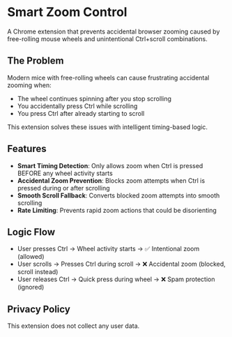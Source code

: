 # Smart Zoom Control

A Chrome extension that prevents accidental browser zooming caused by free-rolling mouse wheels and unintentional Ctrl+scroll combinations.

## The Problem

Modern mice with free-rolling wheels can cause frustrating accidental zooming when:

- The wheel continues spinning after you stop scrolling
- You accidentally press Ctrl while scrolling
- You press Ctrl after already starting to scroll

This extension solves these issues with intelligent timing-based logic.

## Features

- **Smart Timing Detection**: Only allows zoom when Ctrl is pressed BEFORE any wheel activity starts
- **Accidental Zoom Prevention**: Blocks zoom attempts when Ctrl is pressed during or after scrolling
- **Smooth Scroll Fallback**: Converts blocked zoom attempts into smooth scrolling
- **Rate Limiting**: Prevents rapid zoom actions that could be disorienting

## Logic Flow

- User presses Ctrl → Wheel activity starts → ✅ Intentional zoom (allowed)
- User scrolls → Presses Ctrl during scroll → ❌ Accidental zoom (blocked, scroll instead)
- User releases Ctrl → Quick press during wheel → ❌ Spam protection (ignored)

## Privacy Policy

This extension does not collect any user data.

